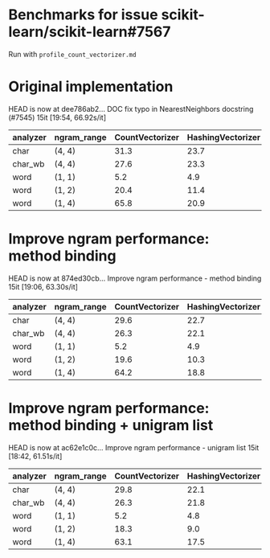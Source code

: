 # Benchmarks for issue scikit-learn/scikit-learn#7567

Run with `profile_count_vectorizer.md`

# Original implementation
HEAD is now at dee786ab2... DOC fix typo in NearestNeighbors docstring (#7545)
15it [19:54, 66.92s/it]

analyzer|ngram_range|CountVectorizer|HashingVectorizer|TfidfVectorizer
---|---|---|---|---
char|(4, 4)|31.3|23.7|34.6
char_wb|(4, 4)|27.6|23.3|29.5
word|(1, 1)|5.2|4.9|5.4
word|(1, 2)|20.4|11.4|22.5
word|(1, 4)|65.8|20.9|71.6

# Improve ngram performance: method binding
HEAD is now at 874ed30cb... Improve ngram performance - method binding
15it [19:06, 63.30s/it]

analyzer|ngram_range|CountVectorizer|HashingVectorizer|TfidfVectorizer
---|---|---|---|---
char|(4, 4)|29.6|22.7|33.0
char_wb|(4, 4)|26.3|22.1|28.1
word|(1, 1)|5.2|4.9|5.4
word|(1, 2)|19.6|10.3|21.7
word|(1, 4)|64.2|18.8|70.3

# Improve ngram performance: method binding + unigram list
HEAD is now at ac62e1c0c... Improve ngram performance - unigram list
15it [18:42, 61.51s/it]

analyzer|ngram_range|CountVectorizer|HashingVectorizer|TfidfVectorizer
---|---|---|---|---
char|(4, 4)|29.8|22.1|33.2
char_wb|(4, 4)|26.3|21.8|28.3
word|(1, 1)|5.2|4.8|5.4
word|(1, 2)|18.3|9.0|20.4
word|(1, 4)|63.1|17.5|68.9
